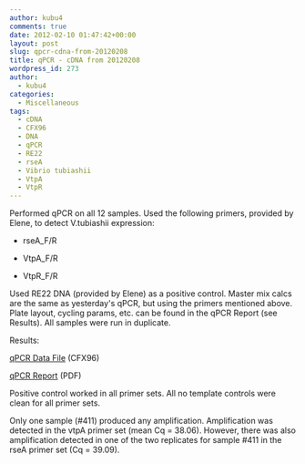 ```yaml
---
author: kubu4
comments: true
date: 2012-02-10 01:47:42+00:00
layout: post
slug: qpcr-cdna-from-20120208
title: qPCR - cDNA from 20120208
wordpress_id: 273
author:
  - kubu4
categories:
  - Miscellaneous
tags:
  - cDNA
  - CFX96
  - DNA
  - qPCR
  - RE22
  - rseA
  - Vibrio tubiashii
  - VtpA
  - VtpR
---
```


Performed qPCR on all 12 samples. Used the following primers, provided by Elene, to detect V.tubiashii expression:




    
  * rseA_F/R

    
  * VtpA_F/R

    
  * VtpR_F/R



Used RE22 DNA (provided by Elene) as a positive control. Master mix calcs are the same as yesterday's qPCR, but using the primers mentioned above. Plate layout, cycling params, etc. can be found in the qPCR Report (see Results). All samples were run in duplicate.

Results:

[qPCR Data File](http://eagle.fish.washington.edu/Arabidopsis/qPCR/CFX96/Roberts%20Lab_2012-02-09%2016-32-12_CC009827.pcrd) (CFX96)

[qPCR Report](http://eagle.fish.washington.edu/Arabidopsis/qPCR/CFX96/Roberts%20Lab_2012-02-09%2016-32-12_CC009827.pdf) (PDF)

Positive control worked in all primer sets. All no template controls were clean for all primer sets.

Only one sample (#411) produced any amplification. Amplification was detected in the vtpA primer set (mean Cq = 38.06). However, there was also amplification detected in one of the two replicates for sample #411 in the rseA primer set (Cq = 39.09).
